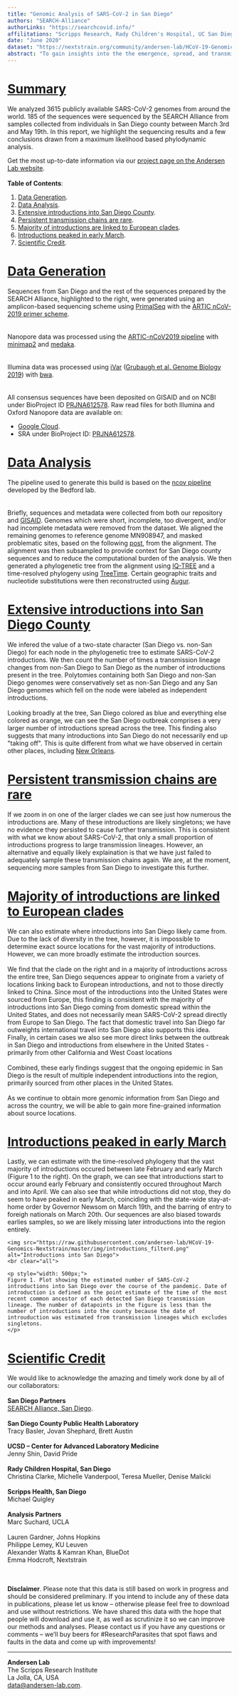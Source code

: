 ```yaml
---
title: "Genomic Analysis of SARS-CoV-2 in San Diego"
authors: "SEARCH-Alliance"
authorLinks: "https://searchcovid.info/"
affilitations: "Scripps Research, Rady Children's Hospital, UC San Diego"
date: "June 2020"
dataset: "https://nextstrain.org/community/andersen-lab/HCoV-19-Genomics-Nextstrain/hCoV-19/usa/sandiego"
abstract: "To gain insights into the the emergence, spread, and transmission of COVID-19 in our community, the SEARCH Alliance is working with a large number of partners to sequence SARS-CoV-2 samples from infected patients."
---
```


# [Summary](https://nextstrain.org/community/andersen-lab/HCoV-19-Genomics-Nextstrain/hCoV-19/usa/sandiego?c=region&d=tree&legend=open&onlyPanels&p=full&sidebar=closed)

We analyzed 3615 publicly available SARS-CoV-2 genomes from around the world. 185 of the sequences were sequenced by the SEARCH Alliance from samples collected from individuals in San Diego county between March 3rd and May 19th. In this report, we highlight the sequencing results and a few conclusions drawn from a maximum likelihood based phylodynamic analysis.

Get the most up-to-date information via our [project page on the Andersen Lab website](https://andersen-lab.com/secrets/data/hcov-19-genomics/).
<br><br>
**Table of Contents**:  
1. [Data Generation](https://nextstrain.org/community/narratives/andersen-lab/HCoV-19-Genomics-Nextstrain?n=2).
2. [Data Analysis](https://nextstrain.org/community/narratives/andersen-lab/HCoV-19-Genomics-Nextstrain?n=3).
3. [Extensive introductions into San Diego County](https://nextstrain.org/community/narratives/andersen-lab/HCoV-19-Genomics-Nextstrain?n=4).
3. [Persistent transmission chains are rare](https://nextstrain.org/community/narratives/andersen-lab/HCoV-19-Genomics-Nextstrain?n=5).
4. [Majority of introductions are linked to European clades](https://nextstrain.org/community/narratives/andersen-lab/HCoV-19-Genomics-Nextstrain?n=6).
5. [Introductions peaked in early March](https://nextstrain.org/community/narratives/andersen-lab/HCoV-19-Genomics-Nextstrain?n=7).
6. [Scientific Credit](https://nextstrain.org/community/narratives/andersen-lab/HCoV-19-Genomics-Nextstrain?n=8).


# [Data Generation](https://nextstrain.org/community/andersen-lab/HCoV-19-Genomics-Nextstrain/hCoV-19/usa/sandiego?c=region&d=tree&f_location=San%20Diego&legend=open&onlyPanels&p=full&sidebar=closed)
Sequences from San Diego and the rest of the sequences prepared by the SEARCH Alliance, highlighted to the right, were generated using an amplicon-based sequencing scheme using [PrimalSeq](https://www.nature.com/articles/nprot.2017.066) with the [ARTIC nCoV-2019 primer scheme](https://github.com/artic-network/artic-ncov2019/tree/master/primer_schemes/nCoV-2019).  
<br><br>
Nanopore data was processed using the [ARTIC-nCoV2019 pipeline](https://github.com/artic-network/artic-ncov2019) with [minimap2](https://github.com/lh3/minimap2) and [medaka](https://github.com/nanoporetech/medaka).  
<br><br>
Illumina data was processed using [iVar](https://github.com/andersen-lab/ivar) ([Grubaugh et al. Genome Biology 2019](https://genomebiology.biomedcentral.com/articles/10.1186/s13059-018-1618-7)) with [bwa](https://github.com/lh3/bwa).  
<br><br>
All consensus sequences have been deposited on GISAID and on NCBI under BioProject ID [PRJNA612578](https://www.ncbi.nlm.nih.gov/bioproject/612578). Raw read files for both Illumina and Oxford Nanopore data are available on:  
* [Google Cloud](https://console.cloud.google.com/storage/browser/andersen-lab_hcov-19-genomics).  
* SRA under BioProject ID: [PRJNA612578](https://www.ncbi.nlm.nih.gov/bioproject/612578).  


# [Data Analysis](https://nextstrain.org/community/andersen-lab/HCoV-19-Genomics-Nextstrain/hCoV-19/usa/sandiego?c=region&d=tree&f_location=San%20Diego&legend=open&onlyPanels&p=full&sidebar=closed)
The pipeline used to generate this build is based on the [ncov pipeline](https://github.com/nextstrain/ncov) developed by the Bedford lab.  
<br><br>
Briefly, sequences and metadata were collected from both our repository and [GISAID](https://gisaid.org/). Genomes which were short, incomplete, too divergent, and/or had incomplete metadata were removed from the dataset. We aligned the remaining genomes to reference genome MN908947, and masked problematic sites, based on the following [post](https://virological.org/t/issues-with-sars-cov-2-sequencing-data/473), from the alignment. The alignment was then subsampled to provide context for San Diego county sequences and to reduce the computational burden of the analysis. We then generated a phylogenetic tree from the alignment using [IQ-TREE](http://www.iqtree.org/) and a time-resolved phylogeny using [TreeTime](https://github.com/neherlab/treetime). Certain geographic traits and nucleotide substitutions were then reconstructed using [Augur](https://github.com/nextstrain/augur).  


# [Extensive introductions into San Diego County](https://nextstrain.org/community/andersen-lab/HCoV-19-Genomics-Nextstrain/hCoV-19/usa/sandiego?c=focal&d=tree&f_location=San%20Diego&p=full&sidebar=closed&legend=closed)
We infered the value of a two-state character (San Diego vs. non-San Diego) for each node in the phylogenetic tree to estimate  SARS-CoV-2 introductions. We then count the number of times a transmission lineage changes from non-San Diego to San Diego as the number of introductions present in the tree. Polytomies containing both San Diego and non-San Diego genomes were conservatively set as non-San Diego and any San Diego genomes which fell on the node were labeled as independent introductions. 
<br><br>
Looking broadly at the tree, San Diego colored as blue and everything else colored as orange, we can see the San Diego outbreak comprises a very larger number of introductions spread across the tree. This finding also suggests that many introductions into San Diego do not necessarily end up "taking off". This is quite different from what we have observed in certain other places, including [New Orleans](https://nextstrain.org/community/emmahodcroft/south-usa-sarscov2/louisiana?f_division=Louisiana&p=grid).  


# [Persistent transmission chains are rare](https://nextstrain.org/community/andersen-lab/HCoV-19-Genomics-Nextstrain/hCoV-19/usa/sandiego?c=focal&d=tree&f_location=San%20Diego&label=clade:Z1&legend=closed&m=div&onlyPanels&p=full&sidebar=closed)
If we zoom in on one of the larger clades we can see just how numerous the introductions are. Many of these introductions are likely singletons; we have no evidence they persisted to cause further transmission. This is consistent with what we know about SARS-CoV-2, that only a small proportion of introductions progress to large transmission lineages. However, an alternative and equally likely explaination is that we have just failed to adequately sample these transmission chains again. We are, at the moment, sequencing more samples from San Diego to investigate this further.  


# [Majority of introductions are linked to European clades](https://nextstrain.org/community/andersen-lab/HCoV-19-Genomics-Nextstrain/hCoV-19/usa/sandiego?c=region&d=tree&p=full&sidebar=closed&legend=closed&onlyPanels&label=clade:Z2)
We can also estimate where introductions into San Diego likely came from. Due to the lack of diversity in the tree, however, it is impossible to determine exact source locations for the vast majority of introductions. However, we can more broadly estimate the introduction sources. 
<br><br>
We find that the clade on the right and in a majority of introductions across the entire tree, San Diego sequences appear to originate from a variety of locations linking back to European introductions, and not to those directly linked to China. Since most of the introductions into the United States were sourced from Europe, this finding is consistent with the majority of introductions into San Diego coming from domestic spread within the United States, and does not necessarily mean SARS-CoV-2 spread directly from Europe to San Diego. The fact that domestic travel into San Diego far outweights international travel into San Diego also supports this idea. Finally, in certain cases we also see more direct links between the outbreak in San Diego and introductions from elsewhere in the United States - primarily from other California and West Coast locations
<br><br>
Combined, these early findings suggest that the ongoing epidemic in San Diego is the result of multiple independent introductions into the region, primarily sourced from other places in the United States.
<br><br>
As we continue to obtain more genomic information from San Diego and across the country, we will be able to gain more fine-grained information about source locations.


# [Introductions peaked in early March](https://nextstrain.org/community/andersen-lab/HCoV-19-Genomics-Nextstrain/hCoV-19/usa/sandiego)
Lastly, we can estimate with the time-resolved phylogeny that the vast majority of introductions occured between late February and early March (Figure 1 to the right). On the graph, we can see that introductions start to occur around early February and consistently occured throughout March and into April. We can also see that while introductions did not stop, they do seem to have peaked in early March, coinciding with the state-wide stay-at-home order by Governor Newsom on March 19th, and the barring of entry to foreigh nationals on March 20th. Our sequences are also biased towards earlies samples, so we are likely missing later introductions into the region entirely. 

```auspiceMainDisplayMarkdown
<img src="https://raw.githubusercontent.com/andersen-lab/HCoV-19-Genomics-Nextstrain/master/img/introductions_filterd.png" alt="Introductions into San Diego">
<br clear="all">  

<p style="width: 500px;">
Figure 1. Plot showing the estimated number of SARS-CoV-2 introductions into San Diego over the course of the pandemic. Date of introduction is defined as the point estimate of the time of the most recent common ancestor of each detected San Diego transmission lineage. The number of datapoints in the figure is less than the number of introductions into the county because the date of introuduction was estimated from transmission lineages which excludes singletons.
</p>
```  

# [Scientific Credit](https://nextstrain.org/community/andersen-lab/HCoV-19-Genomics-Nextstrain/hCoV-19/usa/sandiego?c=region&d=map&label=clade:Z1&legend=closed&onlyPanels&p=full&sidebar=closed)

We would like to acknowledge the amazing and timely work done by all of our collaborators:
<br><br>
**San Diego Partners**<br>
[SEARCH Alliance, San Diego](https://searchcovid.info/).
<br><br>
**San Diego County Public Health Laboratory**<br>
Tracy Basler, Jovan Shephard, Brett Austin
<br><br>
**UCSD – Center for Advanced Laboratory Medicine**<br>
Jenny Shin, David Pride
<br><br>
**Rady Children Hospital, San Diego**<br>
Christina Clarke, Michelle Vanderpool, Teresa Mueller, Denise Malicki
<br><br>
**Scripps Health, San Diego**<br>
Michael Quigley
<br><br>
**Analysis Partners**<br>
Marc Suchard, UCLA<br>
<br>
Lauren Gardner, Johns Hopkins
<br>
Philippe Lemey, KU Leuven
<br>
Alexander Watts & Kamran Khan, BlueDot
<br>
Emma Hodcroft, Nextstrain

<br><br>
**Disclaimer**. Please note that this data is still based on work in progress and should be considered preliminary. If you intend to include any of these data in publications, please let us know – otherwise please feel free to download and use without restrictions. We have shared this data with the hope that people will download and use it, as well as scrutinize it so we can improve our methods and analyses. Please contact us if you have any questions or comments – we’ll buy beers for #ResearchParasites that spot flaws and faults in the data and come up with improvements!

---
**Andersen Lab**  
The Scripps Research Institute  
La Jolla, CA, USA  
[data@andersen-lab.com](mailto:data@andersen-lab.com).


